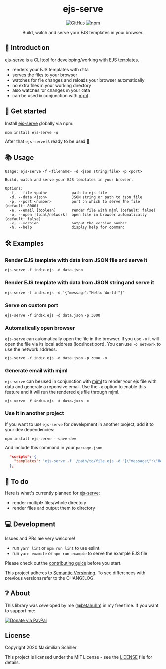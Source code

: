 <div align="center">

# ejs-serve

[![GitHub](https://img.shields.io/github/license/mashape/apistatus.svg)](https://github.com/BetaHuhn/ejs-serve/blob/master/LICENSE) [![npm](https://img.shields.io/npm/v/ejs-serve)](https://www.npmjs.com/package/ejs-serve)

Build, watch and serve your EJS templates in your browser.

</div>

## 👋 Introduction

[ejs-serve](https://github.com/BetaHuhn/ejs-serve) is a CLI tool for developing/working with EJS templates.

- renders your EJS templates with data
- serves the files to your browser
- watches for file changes and reloads your browser automatically
- no extra files in your working directory
- also watches for changes in your data
- can be used in conjunction with [mjml](#generate-email-with-mjml)

## 🚀 Get started

Install [ejs-serve](https://github.com/BetaHuhn/ejs-serve) globally via npm:
```shell
npm install ejs-serve -g
```

After that `ejs-serve` is ready to be used 🎉

## 📚 Usage

```shell
Usage: ejs-serve -f <filename> -d <json string|file> -p <port>        

Build, watch and serve your EJS templates in your browser.

Options:
  -f, --file <path>           path to ejs file
  -d, --data <json>           JSON string or path to json file
  -p, --port <number>         port on which to serve the file (default: 8080)
  -e, --email [boolean]       render file with mjml (default: false)
  -o, --open [local/network]  open file in browser automatically (default: false)
  -v, --version               output the version number
  -h, --help                  display help for command
```

## 🛠️ Examples

### Render EJS template with data from JSON file and serve it

```shell
ejs-serve -f index.ejs -d data.json
```

### Render EJS template with data from JSON string and serve it

```shell
ejs-serve -f index.ejs -d '{"message":"Hello World!"}'
```

### Serve on custom port

```shell
ejs-serve -f index.ejs -d data.json -p 3000
```

### Automatically open browser

`ejs-serve` can automatically open the file in the browser. If you use `-o` it will open the file via its local address (localhost:port). You can use `-o network` to use the network address.

```shell
ejs-serve -f index.ejs -d data.json -p 3000 -o
```

### Generate email with mjml

`ejs-serve` can be used in conjunction with [mjml](https://github.com/mjmlio/mjml) to render your ejs file with data and generate a reponsive email. Use the `-e` option to enable this feature and it will run the rendered ejs file through mjml.

```shell
ejs-serve -f index.ejs -d data.json -e
```

### Use it in another project

If you want to use `ejs-serve` for development in another project, add it to your dev dependencies:

```shell
npm install ejs-serve --save-dev
```

And include this command in your `package.json`

```json
  "scripts": {
    "templates": "ejs-serve -f ./path/to/file.ejs -d '{\"message\":\"Hello!\"}'"
  },
```

## 📝 To do

Here is what's currently planned for [ejs-serve](https://github.com/BetaHuhn/ejs-serve):

- render multiple files/whole directory
- render files and output them to directory

## 💻 Development

Issues and PRs are very welcome!

- run `yarn lint` or `npm run lint` to use eslint.
- run `yarn example` or `npm run example` to serve the example EJS file

Please check out the [contributing guide](CONTRIBUTING.md) before you start.

This project adheres to [Semantic Versioning](https://semver.org/spec/v2.0.0.html). To see differences with previous versions refer to the [CHANGELOG](CHANGELOG.md).

## ❔ About

This library was developed by me ([@betahuhn](https://github.com/BetaHuhn)) in my free time. If you want to support me:

[![Donate via PayPal](https://img.shields.io/badge/paypal-donate-009cde.svg)](https://www.paypal.com/cgi-bin/webscr?cmd=_s-xclick&hosted_button_id=394RTSBEEEFEE)

## License

Copyright 2020 Maximilian Schiller

This project is licensed under the MIT License - see the [LICENSE](LICENSE) file for details.
